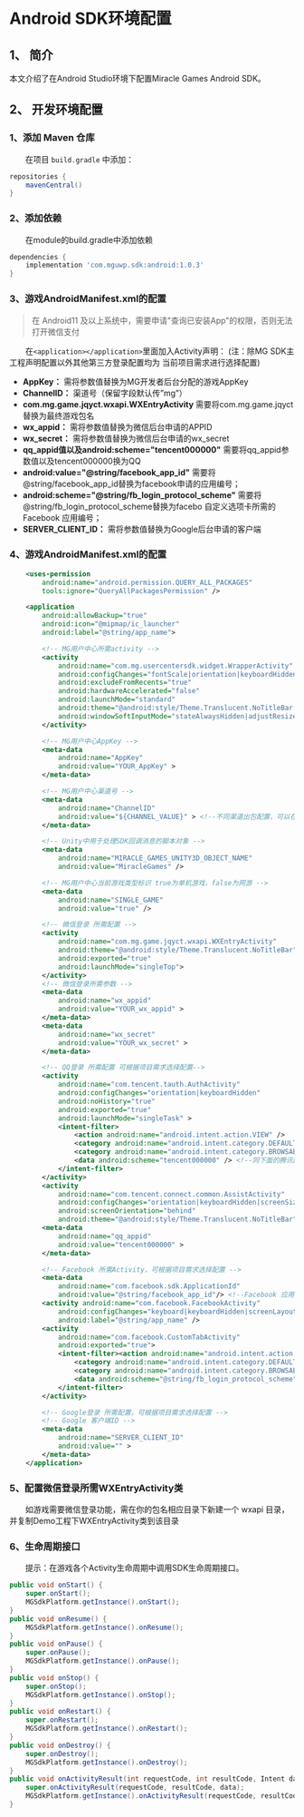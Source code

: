 # Android SDK环境配置

## 1、 简介
本文介绍了在Android Studio环境下配置Miracle Games Android SDK。

## 2、 开发环境配置
### 1、添加 Maven 仓库
　　在项目 `build.gradle` 中添加：
```groovy
repositories {
    mavenCentral()
}
```

### 2、添加依赖
　　在module的build.gradle中添加依赖
```groovy
dependencies {
    implementation 'com.mguwp.sdk:android:1.0.3'
}
```
### 3、游戏AndroidManifest.xml的配置
> 在 Android11 及以上系统中，需要申请"查询已安装App"的权限，否则无法打开微信支付

　　在`<application></application>`里面加入Activity声明： (注：除MG SDK主工程声明配置以外其他第三方登录配置均为
当前项目需求进行选择配置)  
- **AppKey：** 需将参数值替换为MG开发者后台分配的游戏AppKey  
- **ChannelID：** 渠道号（保留字段默认传”mg”）  
- **com.mg.game.jqyct.wxapi.WXEntryActivity** 需要将com.mg.game.jqyct替换为最终游戏包名  
- **wx_appid：** 需将参数值替换为微信后台申请的APPID  
- **wx_secret：** 需将参数值替换为微信后台申请的wx_secret  
- **qq_appid值以及android:scheme="tencent000000"** 需要将qq_appid参数值以及tencent000000换为QQ  
- **android:value="@string/facebook_app_id"** 需要将@string/facebook_app_id替换为facebook申请的应用编号；  
- **android:scheme="@string/fb_login_protocol_scheme"** 需要将@string/fb_login_protocol_scheme替换为facebo
自定义选项卡所需的 Facebook 应用编号；  
- **SERVER_CLIENT_ID：** 需将参数值替换为Google后台申请的客户端

### 4、游戏AndroidManifest.xml的配置
```xml
    <uses-permission
        android:name="android.permission.QUERY_ALL_PACKAGES"
        tools:ignore="QueryAllPackagesPermission" />

    <application
        android:allowBackup="true"
        android:icon="@mipmap/ic_launcher"
        android:label="@string/app_name">

        <!-- MG用户中心所需activity -->
        <activity
            android:name="com.mg.usercentersdk.widget.WrapperActivity"
            android:configChanges="fontScale|orientation|keyboardHidden|locale|navigation|screenSize|uiMode"
            android:excludeFromRecents="true"
            android:hardwareAccelerated="false"
            android:launchMode="standard"
            android:theme="@android:style/Theme.Translucent.NoTitleBar.Fullscreen"
            android:windowSoftInputMode="stateAlwaysHidden|adjustResize" >
        </activity>

        <!-- MG用户中心AppKey -->
        <meta-data
            android:name="AppKey"
            android:value="YOUR_AppKey" >
        </meta-data>

        <!-- MG用户中心渠道号 -->
        <meta-data
            android:name="ChannelID"
            android:value="${CHANNEL_VALUE}" > <!--不同渠道出包配置，可以在build.gradle里指定该值/-->
        </meta-data>

        <!-- Unity中用于处理SDK回调消息的脚本对象 -->
        <meta-data
            android:name="MIRACLE_GAMES_UNITY3D_OBJECT_NAME"
            android:value="MiracleGames" />

        <!-- MG用户中心当前游戏类型标识 true为单机游戏，false为网游 -->
        <meta-data
            android:name="SINGLE_GAME"
            android:value="true" />

        <!-- 微信登录 所需配置 -->
        <activity
            android:name="com.mg.game.jqyct.wxapi.WXEntryActivity"
            android:theme="@android:style/Theme.Translucent.NoTitleBar"
            android:exported="true"
            android:launchMode="singleTop">
        </activity>
        <!-- 微信登录所需参数 -->
        <meta-data
            android:name="wx_appid"
            android:value="YOUR_wx_appid" >
        </meta-data>
        <meta-data
            android:name="wx_secret"
            android:value="YOUR_wx_secret" >
        </meta-data>

        <!-- QQ登录 所需配置 可根据项目需求选择配置-->
        <activity
            android:name="com.tencent.tauth.AuthActivity"
            android:configChanges="orientation|keyboardHidden"
            android:noHistory="true"
            android:exported="true"
            android:launchMode="singleTask" >
            <intent-filter>
                <action android:name="android.intent.action.VIEW" />
                <category android:name="android.intent.category.DEFAULT" />
                <category android:name="android.intent.category.BROWSABLE" />
                <data android:scheme="tencent000000" /> <!--同下面的腾讯的appid-->
            </intent-filter>
        </activity>
        <activity
            android:name="com.tencent.connect.common.AssistActivity"
            android:configChanges="orientation|keyboardHidden|screenSize"
            android:screenOrientation="behind"
            android:theme="@android:style/Theme.Translucent.NoTitleBar" />
        <meta-data
            android:name="qq_appid"
            android:value="tencent000000" >
        </meta-data>

        <!-- Facebook 所需Activity，可根据项目需求选择配置 -->
        <meta-data
            android:name="com.facebook.sdk.ApplicationId"
            android:value="@string/facebook_app_id"/> <!--Facebook 应用编号-->
        <activity android:name="com.facebook.FacebookActivity"
            android:configChanges="keyboard|keyboardHidden|screenLayout|screenSize|orientation"
            android:label="@string/app_name" />
        <activity
            android:name="com.facebook.CustomTabActivity"
            android:exported="true">
            <intent-filter><action android:name="android.intent.action.VIEW" />
                <category android:name="android.intent.category.DEFAULT" />
                <category android:name="android.intent.category.BROWSABLE" />
                <data android:scheme="@string/fb_login_protocol_scheme" />  <!--Facebook 启用 Chrome 自定义选项卡所需的 Facebook 应用编号-->
            </intent-filter>
        </activity>

        <!-- Google登录 所需配置，可根据项目需求选择配置 -->
        <!-- Google 客户端ID -->
        <meta-data
            android:name="SERVER_CLIENT_ID"
            android:value="" >
        </meta-data>
    </application>
```

### 5、配置微信登录所需WXEntryActivity类
　　如游戏需要微信登录功能，需在你的包名相应目录下新建一个 wxapi 目录，并复制Demo工程下WXEntryActivity类到该目录

### 6、生命周期接口
　　提示：在游戏各个Activity生命周期中调用SDK生命周期接口。
```java
public void onStart() {
    super.onStart();
    MGSdkPlatform.getInstance().onStart();
}
public void onResume() {
    MGSdkPlatform.getInstance().onResume();
}
public void onPause() {
    super.onPause();
    MGSdkPlatform.getInstance().onPause();
}
public void onStop() {
    super.onStop();
    MGSdkPlatform.getInstance().onStop();
}
public void onRestart() {
    super.onRestart();
    MGSdkPlatform.getInstance().onRestart();
}
public void onDestroy() {
    super.onDestroy();
    MGSdkPlatform.getInstance().onDestroy();
}
public void onActivityResult(int requestCode, int resultCode, Intent data) {
    super.onActivityResult(requestCode, resultCode, data);
    MGSdkPlatform.getInstance().onActivityResult(requestCode, resultCode, data);
}
```